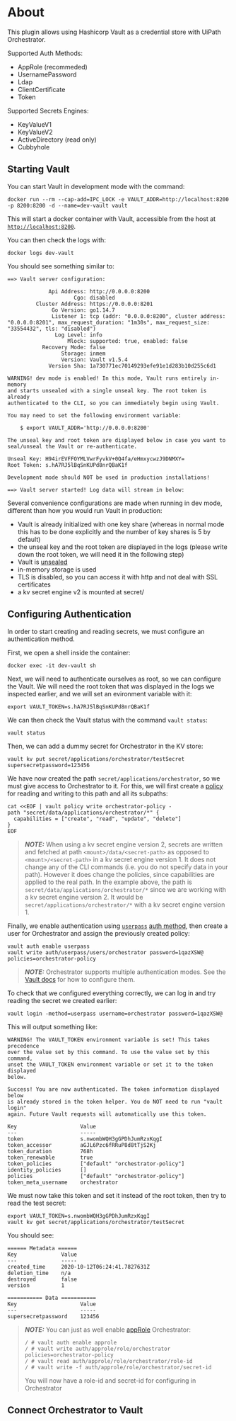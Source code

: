 # About

This plugin allows using Hashicorp Vault as a credential store with UiPath Orchestrator.

Supported Auth Methods:
- AppRole (recommeded)
- UsernamePassword
- Ldap
- ClientCertificate
- Token

Supported Secrets Engines:
- KeyValueV1
- KeyValueV2
- ActiveDirectory (read only)
- Cubbyhole

## Starting Vault

You can start Vault in development mode with the command:

```
docker run --rm --cap-add=IPC_LOCK -e VAULT_ADDR=http://localhost:8200 -p 8200:8200 -d --name=dev-vault vault
```

This will start a docker container with Vault, accessible from the host at [`http://localhost:8200`](http://localhost:8200).

You can then check the logs with:

```
docker logs dev-vault
```

You should see something similar to:

```
==> Vault server configuration:

             Api Address: http://0.0.0.0:8200
                     Cgo: disabled
         Cluster Address: https://0.0.0.0:8201
              Go Version: go1.14.7
              Listener 1: tcp (addr: "0.0.0.0:8200", cluster address: "0.0.0.0:8201", max_request_duration: "1m30s", max_request_size: "33554432", tls: "disabled")
               Log Level: info
                   Mlock: supported: true, enabled: false
           Recovery Mode: false
                 Storage: inmem
                 Version: Vault v1.5.4
             Version Sha: 1a730771ec70149293efe91e1d283b10d255c6d1

WARNING! dev mode is enabled! In this mode, Vault runs entirely in-memory
and starts unsealed with a single unseal key. The root token is already
authenticated to the CLI, so you can immediately begin using Vault.

You may need to set the following environment variable:

    $ export VAULT_ADDR='http://0.0.0.0:8200'

The unseal key and root token are displayed below in case you want to
seal/unseal the Vault or re-authenticate.

Unseal Key: H94irEVFFOYMLVwrFyvkV+0Q4fa/eHmxycwzJ9DNMXY=
Root Token: s.hA7RJ5lBqSnKUPd8nrQBaK1f

Development mode should NOT be used in production installations!

==> Vault server started! Log data will stream in below:
```

Several convenience configurations are made when running in dev mode, different than how you would run Vault in production:

- Vault is already initialized with one key share (whereas in normal mode this has to be done explicitly and the number of key shares is 5 by default)
- the unseal key and the root token are displayed in the logs (please write down the root token, we will need it in the following step)
- Vault is [unsealed](https://www.vaultproject.io/docs/concepts/seal)
- in-memory storage is used
- TLS is disabled, so you can access it with http and not deal with SSL certificates
- a kv secret engine v2 is mounted at secret/

## Configuring Authentication

In order to start creating and reading secrets, we must configure an authentication method.

First, we open a shell inside the container:
```
docker exec -it dev-vault sh
```

Next, we will need to authenticate ourselves as root, so we can configure the Vault. We will need the root token that was displayed in the logs we inspected earlier, and we will set an evironment variable with it:
```
export VAULT_TOKEN=s.hA7RJ5lBqSnKUPd8nrQBaK1f
```

We can then check the Vault status with the command `vault status`:
```
vault status
```

Then, we can add a dummy secret for Orchestrator in the KV store:
```
vault kv put secret/applications/orchestrator/testSecret supersecretpassword=123456
```

We have now created the path `secret/applications/orchestrator`, so we must give access to Orchestrator to it. For this, we will first create a [policy](https://www.vaultproject.io/docs/concepts/policies) for reading and writing to this path and all its subpaths:
```
cat <<EOF | vault policy write orchestrator-policy -
path "secret/data/applications/orchestrator/*" {
  capabilities = ["create", "read", "update", "delete"]
}
EOF
```

> **_NOTE:_**  When using a kv secret engine version 2, secrets are written and fetched at path `<mount>/data/<secret-path>` as opposed to `<mount>/<secret-path>` in a kv secret engine version 1. It does not change any of the CLI commands (i.e. you do not specify data in your path). However it does change the policies, since capabilities are applied to the real path. In the example above, the path is `secret/data/applications/orchestrator/*` since we are working with a kv secret engine version 2. It would be `secret/applications/orchestrator/*` with a kv secret engine version 1.

Finally, we enable authentication using [`userpass`](https://www.vaultproject.io/docs/auth/userpass) [auth method](https://www.vaultproject.io/docs/auth), then create a user for Orchestrator and assign the previously created policy:
 ```
vault auth enable userpass
vault write auth/userpass/users/orchestrator password=1qazXSW@ policies=orchestrator-policy
```

> **_NOTE:_**  Orchestrator supports multiple authentication modes. See the [Vault docs](https://www.vaultproject.io/docs/auth/userpass) for how to configure them.

To check that we configured everything correctly, we can log in and try reading the secret we created earlier:
```
vault login -method=userpass username=orchestrator password=1qazXSW@
```
This will output something like:
```
WARNING! The VAULT_TOKEN environment variable is set! This takes precedence
over the value set by this command. To use the value set by this command,
unset the VAULT_TOKEN environment variable or set it to the token displayed
below.

Success! You are now authenticated. The token information displayed below
is already stored in the token helper. You do NOT need to run "vault login"
again. Future Vault requests will automatically use this token.

Key                    Value
---                    -----
token                  s.nwombWQH3gGPDhJumRzxKqgI
token_accessor         aGJL6Pzc6fRRuP8d8tTjS2Kj
token_duration         768h
token_renewable        true
token_policies         ["default" "orchestrator-policy"]
identity_policies      []
policies               ["default" "orchestrator-policy"]
token_meta_username    orchestrator
```

We must now take this token and set it instead of the root token, then try to read the test secret:
```
export VAULT_TOKEN=s.nwombWQH3gGPDhJumRzxKqgI
vault kv get secret/applications/orchestrator/testSecret
```

You should see:
```
====== Metadata ======
Key              Value
---              -----
created_time     2020-10-12T06:24:41.7827631Z
deletion_time    n/a
destroyed        false
version          1

=========== Data ===========
Key                    Value
---                    -----
supersecretpassword    123456
```

> **_NOTE:_**  You can just as well enable [appRole](https://www.vaultproject.io/docs/auth/approle) Orchestrator:
> ```
> / # vault auth enable approle
> / # vault write auth/approle/role/orchestrator policies=orchestrator-policy
> / # vault read auth/approle/role/orchestrator/role-id
> / # vault write -f auth/approle/role/orchestrator/secret-id
> ```
> You will now have a role-id and secret-id for configuring in Orchestrator

## Connect Orchestrator to Vault

